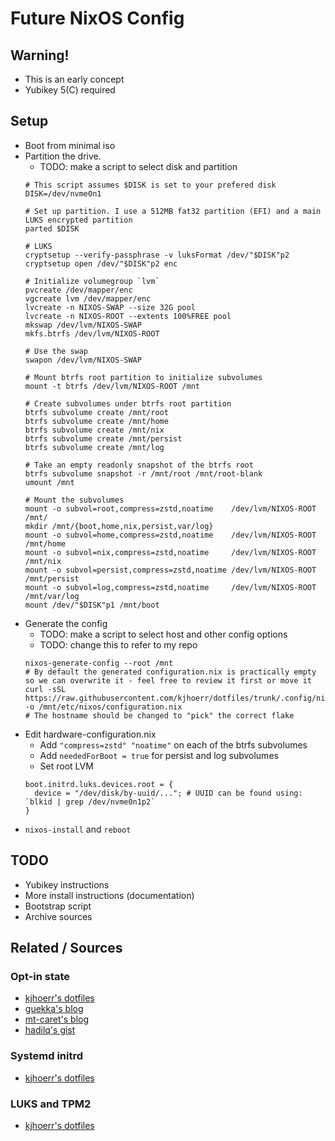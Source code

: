 # Future NixOS Config

## Warning!
- This is an early concept
- Yubikey 5(C) required

## Setup
- Boot from minimal iso
- Partition the drive.
  - TODO: make a script to select disk and partition
  ```
  # This script assumes $DISK is set to your prefered disk
  DISK=/dev/nvme0n1

  # Set up partition. I use a 512MB fat32 partition (EFI) and a main LUKS encrypted partition
  parted $DISK

  # LUKS
  cryptsetup --verify-passphrase -v luksFormat /dev/"$DISK"p2
  cryptsetup open /dev/"$DISK"p2 enc

  # Initialize volumegroup `lvm`
  pvcreate /dev/mapper/enc
  vgcreate lvm /dev/mapper/enc
  lvcreate -n NIXOS-SWAP --size 32G pool
  lvcreate -n NIXOS-ROOT --extents 100%FREE pool
  mkswap /dev/lvm/NIXOS-SWAP
  mkfs.btrfs /dev/lvm/NIXOS-ROOT
  
  # Use the swap
  swapon /dev/lvm/NIXOS-SWAP

  # Mount btrfs root partition to initialize subvolumes
  mount -t btrfs /dev/lvm/NIXOS-ROOT /mnt

  # Create subvolumes under btrfs root partition
  btrfs subvolume create /mnt/root
  btrfs subvolume create /mnt/home
  btrfs subvolume create /mnt/nix
  btrfs subvolume create /mnt/persist
  btrfs subvolume create /mnt/log

  # Take an empty readonly snapshot of the btrfs root
  btrfs subvolume snapshot -r /mnt/root /mnt/root-blank
  umount /mnt

  # Mount the subvolumes
  mount -o subvol=root,compress=zstd,noatime    /dev/lvm/NIXOS-ROOT /mnt/
  mkdir /mnt/{boot,home,nix,persist,var/log}
  mount -o subvol=home,compress=zstd,noatime    /dev/lvm/NIXOS-ROOT /mnt/home
  mount -o subvol=nix,compress=zstd,noatime     /dev/lvm/NIXOS-ROOT /mnt/nix
  mount -o subvol=persist,compress=zstd,noatime /dev/lvm/NIXOS-ROOT /mnt/persist
  mount -o subvol=log,compress=zstd,noatime     /dev/lvm/NIXOS-ROOT /mnt/var/log
  mount /dev/"$DISK"p1 /mnt/boot
  ```
- Generate the config
  - TODO: make a script to select host and other config options
  - TODO: change this to refer to my repo
  ```
  nixos-generate-config --root /mnt
  # By default the generated configuration.nix is practically empty so we can overwrite it - feel free to review it first or move it
  curl -sSL https://raw.githubusercontent.com/kjhoerr/dotfiles/trunk/.config/nixos/systems/bootstrap.nix -o /mnt/etc/nixos/configuration.nix
  # The hostname should be changed to "pick" the correct flake
    ```
- Edit hardware-configuration.nix
  - Add ```"compress=zstd" "noatime"``` on each of the btrfs subvolumes
  - Add ```neededForBoot = true``` for persist and log subvolumes
  - Set root LVM
  ```
  boot.initrd.luks.devices.root = {
    device = "/dev/disk/by-uuid/..."; # UUID can be found using: `blkid | grep /dev/nvme0n1p2`
  }
  ```
- ```nixos-install``` and ```reboot```

## TODO
- Yubikey instructions
- More install instructions (documentation)
- Bootstrap script
- Archive sources

## Related / Sources
### Opt-in state
- [kjhoerr's dotfiles](https://github.com/kjhoerr/dotfiles)
- [guekka's blog](https://guekka.github.io/nixos-server-1/)
- [mt-caret's blog](https://mt-caret.github.io/blog/posts/2020-06-29-optin-state.html)
- [hadilq's gist](https://gist.github.com/hadilq/a491ca53076f38201a8aa48a0c6afef5)
### Systemd initrd
- [kjhoerr's dotfiles](https://github.com/kjhoerr/dotfiles)
### LUKS and TPM2
- [kjhoerr's dotfiles](https://github.com/kjhoerr/dotfiles)
